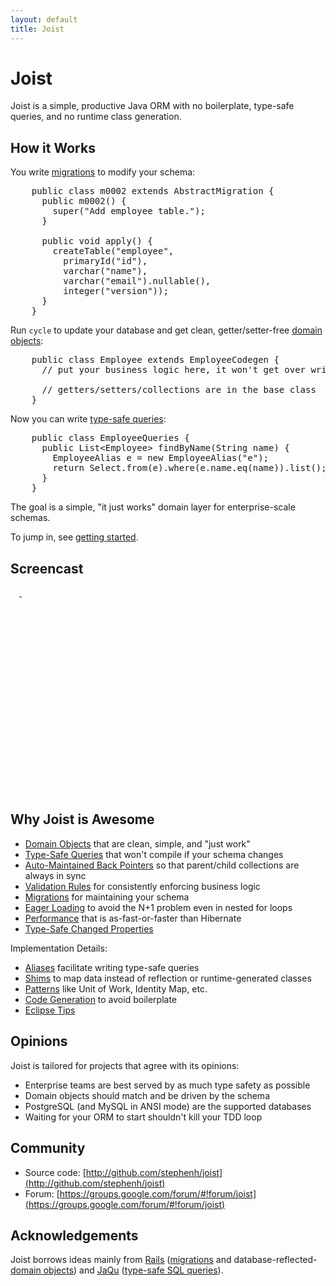```yaml
---
layout: default
title: Joist
---
```


Joist
=====

Joist is a simple, productive Java ORM with no boilerplate, type-safe queries, and no runtime class generation.

How it Works
------------

You write [migrations](migrations.html) to modify your schema:

<pre name="code" class="java">
    public class m0002 extends AbstractMigration {
      public m0002() {
        super("Add employee table.");
      }

      public void apply() {
        createTable("employee",
          primaryId("id"),
          varchar("name"),
          varchar("email").nullable(),
          integer("version"));
      }
    }
</pre>

Run `cycle` to update your database and get clean, getter/setter-free [domain objects](domainObjects.html):

<pre name="code" class="java">
    public class Employee extends EmployeeCodegen {
      // put your business logic here, it won't get over written

      // getters/setters/collections are in the base class
    }
</pre>

Now you can write [type-safe queries](typeSafeQueries.html):

<pre name="code" class="java">
    public class EmployeeQueries {
      public List&lt;Employee&gt; findByName(String name) {
        EmployeeAlias e = new EmployeeAlias("e");
        return Select.from(e).where(e.name.eq(name)).list();
      }
    }
</pre>

The goal is a simple, "it just works" domain layer for enterprise-scale schemas.

To jump in, see [getting started](gettingStarted.html).

Screencast
----------

<p>
  <a href="http://joist.ws/casts/joist-3.flv" style="display:block;width:520px;height:330px;margin-left:1em;" id="player">&nbsp;</a>
  <script type="text/javascript"><!--
    flowplayer("player", "casts/flowplayer-3.2.8.swf", { clip: { autoPlay: false } });
  --></script>
</p>

Why Joist is Awesome
--------------------

* [Domain Objects](domainObjects.html) that are clean, simple, and "just work"
* [Type-Safe Queries](typeSafeQueries.html) that won't compile if your schema changes
* [Auto-Maintained Back Pointers](backPointers.html) so that parent/child collections are always in sync
* [Validation Rules](validationRules.html) for consistently enforcing business logic
* [Migrations](migrations.html) for maintaining your schema
* [Eager Loading](eagerLoading.html) to avoid the N+1 problem even in nested for loops
* [Performance](performance.html) that is as-fast-or-faster than Hibernate
* [Type-Safe Changed Properties](typeSafeChangedProperties.html)

Implementation Details:

* [Aliases](aliases.html) facilitate writing type-safe queries
* [Shims](shims.html) to map data instead of reflection or runtime-generated classes
* [Patterns](patterns.html) like Unit of Work, Identity Map, etc.
* [Code Generation](codeGeneration.html) to avoid boilerplate
* [Eclipse Tips](eclipseTips.html)

Opinions
--------

Joist is tailored for projects that agree with its opinions:

* Enterprise teams are best served by as much type safety as possible
* Domain objects should match and be driven by the schema
* PostgreSQL (and MySQL in ANSI mode) are the supported databases
* Waiting for your ORM to start shouldn't kill your TDD loop

Community
---------

* Source code: [http://github.com/stephenh/joist](http://github.com/stephenh/joist)
* Forum: [https://groups.google.com/forum/#!forum/joist](https://groups.google.com/forum/#!forum/joist)

Acknowledgements
----------------

Joist borrows ideas mainly from [Rails][1] ([migrations](migrations.html) and database-reflected-[domain objects](domainObjects.html)) and [JaQu][4] ([type-safe SQL queries](typeSafeQueries.html)).

[1]: http://rubyonrails.org
[4]: http://www.h2database.com/html/jaqu.html


